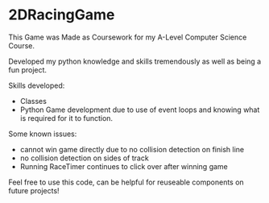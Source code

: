# 2DRacingGame
This Game was Made as Coursework for my A-Level Computer Science Course.

Developed my python knowledge and skills tremendously as well as being a fun project.

Skills developed:
- Classes
- Python Game development due to use of event loops and knowing what is required for it to function.


Some known issues:
- cannot win game directly due to no collision detection on finish line
- no collision detection on sides of track
- Running RaceTimer continues to click over after winning game


Feel free to use this code, can be helpful for reuseable components on future projects!

